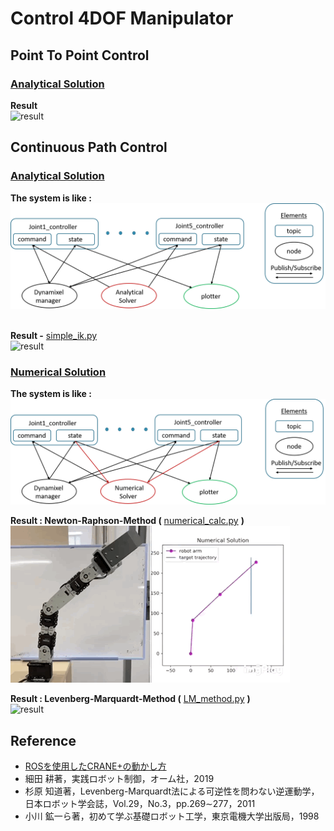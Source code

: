 # **Control 4DOF Manipulator**
## **Point To Point Control**
### <u>**Analytical Solution**</u>
**Result** <br>
![result](/src/figure/pick.gif)
## **Continuous Path Control**
### <u>**Analytical Solution**</u>
**The system is like :**<br>
![system](/src/figure/ana.png)

<br>**Result -** [simple_ik.py](https://github.com/mitsumaru3291/arm_control/blob/master/src/analytical_solver/simple_ik.py "simple_ik")<br>
![result](/src/figure/ana_real.gif)

### <u>**Numerical Solution**</u>
**The system is like :**<br>
![system](/src/figure/num.png)<br>

**Result : Newton-Raphson-Method (** [numerical_calc.py](https://github.com/mitsumaru3291/arm_control/blob/master/src/numerical_solver/numerical_calc.py "numerical_solver") **)** <br>
![result](/src/figure/num_real.gif)

**Result : Levenberg-Marquardt-Method (** [LM_method.py](https://github.com/mitsumaru3291/arm_control/blob/master/src/numerical_solver/LM_method.py "LM_method") **)** <br>
![result](/src/figure/LM.gif)

## **Reference**
* [ROSを使用したCRANE+の動かし方](https://www.rt-shop.jp/blog/archives/6419 "ROS CRANE")
* 細田 耕著，実践ロボット制御，オーム社，2019
* 杉原 知道著，Levenberg-Marquardt法による可逆性を問わない逆運動学，日本ロボット学会誌，Vol.29，No.3，pp.269∼277，2011
* 小川 鉱一ら著，初めて学ぶ基礎ロボット工学，東京電機大学出版局，1998 